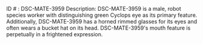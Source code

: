 ID # : DSC-MATE-3959
Description: DSC-MATE-3959 is a male, robot species worker with distinguishing green Cyclops eye as its primary feature. Additionally, DSC-MATE-3959 has a horned rimmed glasses for its eyes and often wears a bucket hat on its head. DSC-MATE-3959's mouth feature is perpetually in a frightened expression.